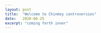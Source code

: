 ```yaml
---
layout: post
title:  "Welcome to Chinmoy controversies"
date:   2020-06-25
excerpt: "coming forth inner"
---
```

